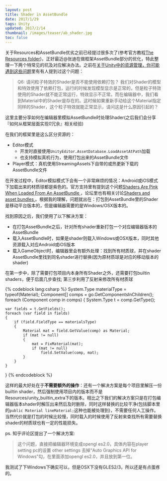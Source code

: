```yaml
---
layout: post
title: Shader in AssetBundle
date: 2017/1/29
tags: Unity
updated: 2017/2/14
thumbnail: /images/teaser/ab_shader.jpg
toc: false
---
```


关于Resources和AssetBundle优劣之前已经提过很多次了(参考官方教程[The Resources folder](https://unity3d.com/learn/tutorials/topics/best-practices/resources-folder))，正好最近@张迪在做框架AssetBundle部分的优化，特此整理一下两个特常见的坑及对应解决办法。之前在[关于Unity中的资源管理，你可能遇到这些问题](http://blog.uwa4d.com/archives/QA_ResourceManagement.html)里有有人提到过这个问题：

<!--more-->

> Q6: 请问粒子特效的Shader是否不能使用依赖打包？ 我们对Shader的模型和特效使用了依赖打包，运行的时候发现模型显示是正常的，但是粒子特效使用的Shader就不能正常运行，特效显示不正常。而在编辑器中，我们看到Material中的Shader是存在的。这时候如果重新手动给这个Material指定同样的Shader，这个粒子特效就能正常显示，请问这是什么原因引起的？

这里主要分享如何在编辑器里模拟AssetBundle时处理Shader(之后我们会分享『如何从框架层面实现0冗余』相关经验)

在我们的框架里是这么区分资源的：

- Editor模式
	- 开发时直接使用`UnityEditor.AssetDatabase.LoadAssetAtPath`加载
	- 也支持模拟真机行为，使用打包出来的AssetBundle文件
- Player模式：真机使用StreamingAssets下自带的或热更新下载的AssetBundle文件

在开发过程中，Editor模拟模式下会有一个非常麻烦的情况：Android或iOS模式下加载出来的材质球都是紫色的。官方支持里有提到这个问题[Shaders Are Pink When Loaded From An AssetBundle
](https://support.unity3d.com/hc/en-us/articles/208380753-Shaders-are-pink-when-loaded-from-an-AssetBundle)，论坛里也有相关讨论[Shaders and asset bundles
](https://forum.unity3d.com/threads/shaders-and-asset-bundles.435667/)。根据我的理解，问题就出在：打包到AssetBundle里的Shader是移动平台版本的，但是编辑器需要的是Windows/OSX版本的。

找到原因之后，我们使用了以下解决方案：

- 在打包AssetBundle之后，针对所有shader重新打包一个对应编辑器版本的AssetBundle
- 载入AssetBundle时，如果是shader则载入Windows或OSX版本，同时其他资源载入对应Android或iOS版本
- 载入GameObject时，编辑器里会有额外处理：找到所有材质球，并在shader AssetBundle里找到同名shader进行替换(因为原材质球是对应的移动版本的shader)

在第一步中，除了需要打包项目内本身所有Shader之外，还需要打包builtin shaders，便于后面几步查找; 第三步利用了反射来修改所有材质球

{% codeblock lang:csharp %}
System.Type materialType = typeof(Material);
Component[] comps = go.GetComponentsInChildren<Component>();
foreach (Component comp in comps)
{
    System.Type t = comp.GetType();

    var fields = t.GetFields();
    foreach (var field in fields)
    {
        if (field.FieldType == materialsType)
        {
            Material mat = field.GetValue(comp) as Material;
            if (mat != null)
            {
                mat = FixMaterial(mat);
                if (mat != null)
                    field.SetValue(comp, mat);
            }
        }
    }
}
{% endcodeblock %}

这样的最大好处在于**不需要额外的操作**：还有一个解决方案是每个项目里解压一份builtin shader，然后强制使用项目内的版本而不是Resources/unity_builtin_extra下的版本。相比之下我们的解决方案只是在打包编辑器版本shader时解压出来然后及时删除，同时这样替换的比较干净(包括脚本里的`public Material lineMaterial;`这种也能被处理到)，不需要任何人工操作。当然代价就是打包的时候比较慢，同时载入的时候使用了反射来查找所有需要替换shader的材质球也有一定的性能损失。

ps. 知乎评论区提出了一个解决方案: 

> 这个问题，直接把编辑器环境变成opengl es2.0，具体内容在player setting pc的设置 other settings 去掉“Auto Graphics API for Windows”勾，在里面添加opengl es2.0，并且放到第一位。

我测试了下Windows下确实可以，但是OSX下没有GLES2/3，所以还是有点蛋疼的。